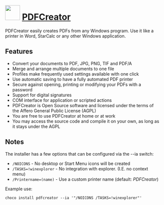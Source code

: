 # <img src="https://cdn.jsdelivr.net/gh/chocolatey/chocolatey-coreteampackages@6e52bf3b9392bc72475a3e254eab23578ccb9d0e/icons/PDFCreator.png" width="48" height="48"/> [PDFCreator](https://chocolatey.org/packages/PDFCreator)


PDFCreator easily creates PDFs from any Windows program. Use it like a printer in Word, StarCalc or any other Windows application.

## Features

- Convert your documents to PDF, JPG, PNG, TIF and PDF/A
- Merge and arrange multiple documents to one file
- Profiles make frequently used settings available with one click
- Use automatic saving to have a fully automated PDF printer
- Secure against opening, printing or modifying your PDFs with a password
- Support for digital signatures
- COM interface for application or scripted actions
- PDFCreator is Open Source software and licensed under the terms of the Affero General Public License (AGPL)
- You are free to use PDFCreator at home or at work
- You may access the source code and compile it on your own, as long as it stays under the AGPL

## Notes
The installer has a few options that can be configured via the --ia switch:

- `/NOICONS` - No desktop or Start Menu icons will be created
- `/TASKS=!winexplorer` - No integration with explorer. (I.E. no context menu)
- `/Printername=(name)` - Use a custom printer name (default: *PDFCreator*)

Example use:

`choco install pdfcreator --ia '"/NOICONS /TASKS=!winexplorer"'`

